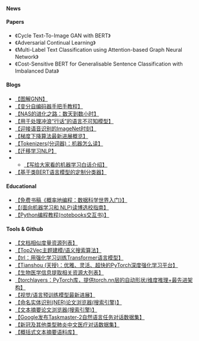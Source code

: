 #### News


#### Papers
- 《Cycle Text-To-Image GAN with BERT》
- 《Adversarial Continual Learning》
- 《Multi-Label Text Classification using Attention-based Graph Neural Network》
- 《Cost-Sensitive BERT for Generalisable Sentence Classification with Imbalanced Data》

#### Blogs
- [【图解GNN】](https://medium.com/dair-ai/an-illustrated-guide-to-graph-neural-networks-d5564a551783)
- [【变分自编码器手把手教程】](https://towardsdatascience.com/variational-autoencoders-vaes-for-dummies-step-by-step-tutorial-69e6d1c9d8e9)
- [【NAS的进化之路：数天到数小时】](https://medium.com/peltarion/how-nas-was-improved-from-days-to-hours-in-search-time-a238c330cd49)
- [【用于处理冲浪“行话”的语言不可知模型】](https://medium.com/peltarion/a-language-agnostic-model-that-can-handle-surf-lingo-1c6a2a957e54)
- [【迎接语音识别的ImageNet时刻】](https://thegradient.pub/towards-an-imagenet-moment-for-speech-to-text/)
- [【梯度下降算法最新进展概览】](https://johnchenresearch.github.io/demon/)
- [【Tokenizers(分词器)：机器怎么读】](https://blog.floydhub.com/tokenization-nlp/)
- [【迁移学习NLP】](https://docs.google.com/presentation/d/1LsUAhR_qIVbq6xH6Aw4ag8MGB_-UWfd0KoVhtTgye6o/edit#slide=id.g6e76c30798_0_0)
- - [【写给大家看的机器学习白话介绍】](https://vas3k.com/blog/machine_learning/#scroll70)
- [【基于类BERT语言模型的定制分类器】](https://zablo.net/blog/post/custom-classifier-on-bert-model-guide-polemo2-sentiment-analysis/)

#### Educational
- [【免费书稿《概率地编程：数据科学世界入门》】](https://github.com/EricSchles/datascience_book)
- [【(面向机器学习和 NLP)读博选校指南】](https://timdettmers.com/2020/03/10/how-to-pick-your-grad-school/)
- [【Python编程教程(notebooks交互书)】](https://github.com/webartifex/intro-to-python)


#### Tools & Github
- [【文档相似度量资源列表】](https://github.com/malteos/awesome-document-similarity)
- [【Top2Vec主题建模/语义搜索算法】](https://github.com/ddangelov/Top2Vec)
- [【trl：用强化学习训练Transformer语言模型】](https://github.com/lvwerra/trl)
- [【Tianshou (天授)：优雅、灵活、超快的PyTorch深度强化学习平台】](https://github.com/thu-ml/tianshou)
- [【生物医学信息提取相关资源大列表】](https://github.com/caufieldjh/awesome-bioie)
- [【torchlayers：PyTorch库，提供torch.nn层的自动形状/维度推理+最先进架构】](https://github.com/szymonmaszke/torchlayers)
- [【视觉/语言预训练模型最新进展】](https://github.com/yuewang-cuhk/awesome-vision-language-pretraining-papers)
- [【命名实体识别(NER)论文浏览器(搜索引擎)】](http://pfliu.com/ner/ner.html)
- [【文本摘要论文浏览器(搜索引擎)】](http://pfliu.com/pl-summarization/summ_paper.html)
- [【Google发布Taskmaster-2自然语言任务对话数据集】 ](https://research.google/tools/datasets/taskmaster-2/)
- [【新冠及其他类型肺炎中文医疗对话数据集】](https://github.com/UCSD-AI4H/COVID-Dialogue)
- [【概括式文本摘要语料库】](https://github.com/CurationCorp/curation-corpus)